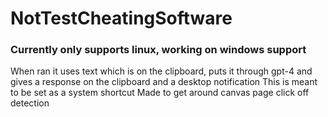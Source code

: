 # NotTestCheatingSoftware
### Currently only supports linux, working on windows support
When ran it uses text which is on the clipboard, puts it through gpt-4 and gives a response on the clipboard and a desktop notification
This is meant to be set as a system shortcut
Made to get around canvas page click off detection

